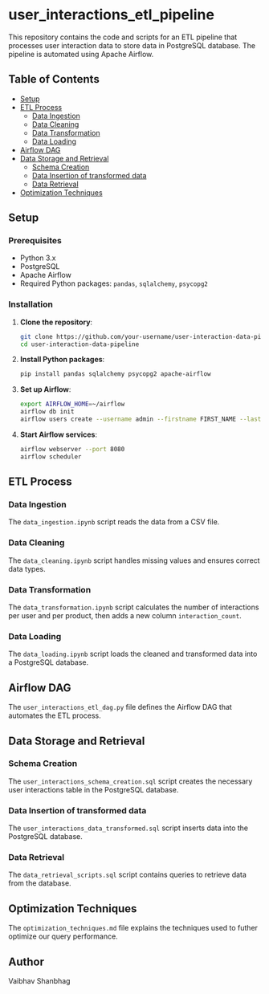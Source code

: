 # user_interactions_etl_pipeline
This repository contains the code and scripts for an ETL pipeline that processes user interaction data to store data in PostgreSQL database. The pipeline is automated using Apache Airflow.

## Table of Contents

- [Setup](#setup)
- [ETL Process](#etl-process)
  - [Data Ingestion](#data-ingestion)
  - [Data Cleaning](#data-cleaning)
  - [Data Transformation](#data-transformation)
  - [Data Loading](#data-loading)
- [Airflow DAG](#user-interactions-etl-dag)
- [Data Storage and Retrieval](#data-storage-and-retrieval)
  - [Schema Creation](#user-interactions-schema-creation)
  - [Data Insertion of transformed data](#user-interactions-data-transformed)
  - [Data Retrieval](#data-retrieval-scripts)
- [Optimization Techniques](#optimization-techniques)


## Setup

### Prerequisites

- Python 3.x
- PostgreSQL
- Apache Airflow
- Required Python packages: `pandas`, `sqlalchemy`, `psycopg2`

### Installation

1. **Clone the repository**:
    ```sh
    git clone https://github.com/your-username/user-interaction-data-pipeline.git
    cd user-interaction-data-pipeline
    ```

2. **Install Python packages**:
    ```sh
    pip install pandas sqlalchemy psycopg2 apache-airflow
    ```

3. **Set up Airflow**:
    ```sh
    export AIRFLOW_HOME=~/airflow
    airflow db init
    airflow users create --username admin --firstname FIRST_NAME --lastname LAST_NAME --role Admin --email admin@example.com
    ```

4. **Start Airflow services**:
    ```sh
    airflow webserver --port 8080
    airflow scheduler
    ```

## ETL Process

### Data Ingestion
The `data_ingestion.ipynb` script reads the data from a CSV file.

### Data Cleaning
The `data_cleaning.ipynb` script handles missing values and ensures correct data types.

### Data Transformation
The `data_transformation.ipynb` script calculates the number of interactions per user and per product, then adds a new column `interaction_count`.

### Data Loading
The `data_loading.ipynb` script loads the cleaned and transformed data into a PostgreSQL database.

## Airflow DAG
The `user_interactions_etl_dag.py` file defines the Airflow DAG that automates the ETL process.

## Data Storage and Retrieval

### Schema Creation
The `user_interactions_schema_creation.sql` script creates the necessary user interactions table in the PostgreSQL database.

### Data Insertion of transformed data
The `user_interactions_data_transformed.sql` script inserts data into the PostgreSQL database.

### Data Retrieval
The `data_retrieval_scripts.sql` script contains queries to retrieve data from the database.

## Optimization Techniques
The `optimization_techniques.md` file explains the techniques used to futher optimize our query performance.

## Author
Vaibhav Shanbhag
